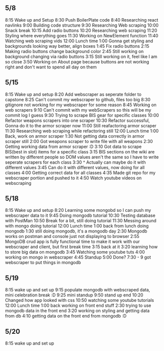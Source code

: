 ## 5/8
8:15 Wake up and Setup
8:30 Push BoilerPlate code
8:40 Researching react navlinks
9:00 Building code structure
9:30 Researching Web scraping
10:00 Snack break
10:15 Add radio buttons
10:20 Researching web scraping
11:20 Styling where everything goes
11:30 Working on NewElement function
11:40 Watching web scraping vids
12:00 Lunch time
1:00 Gonna get styling and backgrounds looking way better, align boxes
1:45 Fix radio buttons
2:15 Making radio buttons change background color
2:45 Still working on background changing via radio buttons
3:15 Still working on it, feel like I am so close
3:50 Working on About page because buttons are not working right and don't want to spend all day on them

## 5/15
8:15 Wake up and setup
8:20 Add webscraper as seperate folder to capstone
8:25 Can't commit my webscraper to github, files too big
8:30 gitignore not working for my webscraper for some reason
8:45 Working on web scrapers
9:10 Can't commit with my webScrapers so this will be my commit log I guess
9:30 Trying to scrape BIS gear for specific classes
10:00 Refactor weapons scrapers into one scraper
10:30 Refactor successful, Gonna do it to the armor scraper now
11:00 Still reafactoring armor scraper
11:30 Researching web scraping while refactoring still
12:00 Lunch time
1:00 Back, work on armor scraper 
1:30 Not getting data correctly in armor scraper still
2:00 Got weapons scraper to write file with all weapons
2:30 Getting working data from armor scraper :D
3:10 Got data to scrape BIS(best in slot) items for a specific class
3:15 BIS sections on the wiki are written by different people so DOM values aren't the same so I have to write seperate scrapers for each class
3:30 ^ Actually can maybe do it with different values
3:45 Can do it with different values, now doing for all classes
4:00 Getting correct data for all classes
4:35 Made git repo for my webscraper portion and pushed to it
4:50 Watch youtube videos on webscraping

## 5/18
8:15 Wake up and setup
8:20 Learning some mongobd so I can push my webscraper data to it
9:45 Doing mongodb tutorial
10:30 Testing database with PostMan
10:50 Break for a bit, still doing tutorial
11:30 Messing around with mongo doing tutorial
12:00 Lunch time
1:00 back from lunch doing mongodb
1:30 still doing mongodb, it's a mongodb day
2:30 Mongodb works on postman and console just not displaying to browser
2:55 MongoDB crud app is fully functional time to make it work with our webscraper and client, but first break time
3:15 back at it
3:20 learning how to store big data on mongodb
3:45 Watching some youtube tuts
4:00 working on mongo in webscraper
4:45 Standup
5:00 Done?
7:30 - 9 got webscraper to put things in mongodb

## 5/19
8:15 wake up and  set up
9:15 populate mongodb with webscraped data, mini celebration break :D
9:25 mini standup
9:50 stand up end
10:20 Changed how app looked with css
10:50 watching some youtube tutorials
12:00 Lunch time
1:00 back working on front end stuff
2:30 trying to use mongodb data in the front end
3:20 working on styling and getting data from db
4:10 getting data on the front end from mongodb :D

## 5/20
8:15 wake up and set up

